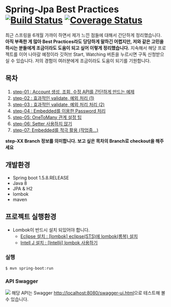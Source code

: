 # Spring-Jpa Best Practices [![Build Status](https://travis-ci.org/cheese10yun/spring-jpa-best-practices.svg?branch=master)](https://travis-ci.org/cheese10yun/spring-jpa-best-practices) [![Coverage Status](https://coveralls.io/repos/github/cheese10yun/spring-jpa/badge.svg?branch=master)](https://coveralls.io/github/cheese10yun/spring-jpa?branch=master)

최근 스프링을 6개월 가까이 하면서 제가 느낀 점들에 대해서 간단하게 정리했습니다. **아직 부족한 게 많아 Best Practices라도 당당하게 말하긴 어렵지만, 저와 같은 고민을 하시는 분들에게 조금이라도 도움이 되고 싶어 이렇게 정리했습니다.** 지속해서 해당 프로젝트를 이어 나아갈 예정이라 깃허브 Start, Watching 버튼을 누르시면 구독 신청받으실 수 있습니다. 저의 경험이 여러분에게 조금이라도 도움이 되기를 기원합니다.


## 목차
1. [step-01 : Account 생성, 조회, 수정 API를 간단하게 만드는 예제](https://github.com/cheese10yun/spring-jpa/blob/master/doc/step-01.md)
2. [step-02 : 효과적인 validate, 예외 처리 (1)](https://github.com/cheese10yun/spring-jpa/blob/master/doc/step-02.md)
3. [step-03 : 효과적인 validate, 예외 처리 처리 (2)](https://github.com/cheese10yun/spring-jpa-best-practices/blob/master/doc/step-03.md)
4. [step-04 : Embedded를 이용한 Password 처리](https://github.com/cheese10yun/spring-jpa-best-practices/blob/master/doc/step-04.md)
5. [step-05: OneToMany 관계 설정 팁](https://github.com/cheese10yun/spring-jpa-best-practices/blob/master/doc/step-05.md)
6. [step-06: Setter 사용하지 않기](https://github.com/cheese10yun/spring-jpa-best-practices/blob/master/doc/step-06.md)
7. [step-07: Embedded를 적극 활용 (작업중...)]()

**step-XX Branch 정보를 의미합니다. 보고 싶은 목차의 Branch로 checkout을 해주세요**



## 개발환경
* Spring boot 1.5.8.RELEASE
* Java 8
* JPA & H2
* lombok
* maven

## 프로젝트 실행환경

* Lombok이 반드시 설치 되있어야 합니다.
  - [Eclipse 설치 : [lombok] eclipse(STS)에 lombok(롬복) 설치](http://countryxide.tistory.com/16)
  - [Intell J 설치 : [Intellij] lombok 사용하기](http://blog.woniper.net/229)

### 실행
```
$ mvn spring-boot:run
```

### API Swagger
![](https://i.imgur.com/1cc1auF.png)
해당 API는 Swagger [http://localhost:8080/swagger-ui.html](http://localhost:8080/swagger-ui.html)으로 테스트해 볼 수 있습니다.
